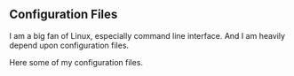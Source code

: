 Configuration Files
-------------------

I am a big fan of Linux, especially command line interface.
And I am heavily depend upon configuration files.

Here some of my configuration files.

